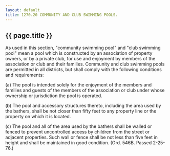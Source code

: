 ```yaml
---
layout: default 
title: 1270.20 COMMUNITY AND CLUB SWIMMING POOLS.
---
```


{{ page.title }}
----------------

As used in this section, "community swimming pool" and "club swimming
pool" mean a pool which is constructed by an association of property
owners, or by a private club, for use and enjoyment by members of the
association or club and their families. Community and club swimming
pools are permitted in all districts, but shall comply with the
following conditions and requirements:

​(a) The pool is intended solely for the enjoyment of the members and
families and guests of the members of the association or club under
whose ownership or jurisdiction the pool is operated.

​(b) The pool and accessory structures thereto, including the area used
by the bathers, shall be not closer than fifty feet to any property line
or the property on which it is located.

​(c) The pool and all of the area used by the bathers shall be walled or
fenced to prevent uncontrolled access by children from the street or
adjacent properties. Such wall or fence shall be not less than five feet
in height and shall be maintained in good condition. (Ord. 546B. Passed
2-25-76.)
